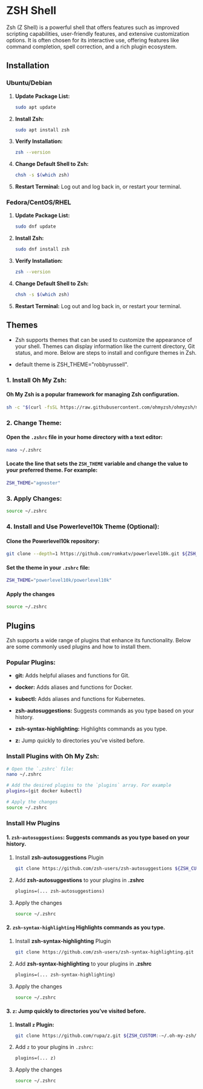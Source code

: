 # ZSH Shell

Zsh (Z Shell) is a powerful shell that offers features such as improved scripting capabilities, user-friendly features, and extensive customization options. It is often chosen for its interactive use, offering features like command completion, spell correction, and a rich plugin ecosystem.

## Installation

### Ubuntu/Debian

1. **Update Package List:**

   ```sh
   sudo apt update
   ```

2. **Install Zsh:**

   ```sh
   sudo apt install zsh
   ```

3. **Verify Installation:**

   ```sh
   zsh --version
   ```

4. **Change Default Shell to Zsh:**

   ```sh
   chsh -s $(which zsh)
   ```

5. **Restart Terminal:**
   Log out and log back in, or restart your terminal.

### Fedora/CentOS/RHEL

1. **Update Package List:**

   ```sh
   sudo dnf update
   ```

2. **Install Zsh:**

   ```sh
   sudo dnf install zsh
   ```

3. **Verify Installation:**

   ```sh
   zsh --version
   ```

4. **Change Default Shell to Zsh:**

   ```sh
   chsh -s $(which zsh)
   ```

5. **Restart Terminal:**
   Log out and log back in, or restart your terminal.

## Themes

- Zsh supports themes that can be used to customize the appearance of your shell. Themes can display information like the current directory, Git status, and more. Below are steps to install and configure themes in Zsh.

- default theme is ZSH_THEME="robbyrussell".

### 1. **Install Oh My Zsh:**

#### Oh My Zsh is a popular framework for managing Zsh configuration.

```sh
sh -c "$(curl -fsSL https://raw.githubusercontent.com/ohmyzsh/ohmyzsh/master/tools/install.sh)"
```

### 2. **Change Theme:**

#### Open the `.zshrc` file in your home directory with a text editor:

```sh
nano ~/.zshrc
```

#### Locate the line that sets the `ZSH_THEME` variable and change the value to your preferred theme. For example:

```sh
ZSH_THEME="agnoster"
```

### 3. **Apply Changes:**

```sh
source ~/.zshrc
```

### 4. **Install and Use Powerlevel10k Theme (Optional):**

#### Clone the Powerlevel10k repository:

```sh
git clone --depth=1 https://github.com/romkatv/powerlevel10k.git ${ZSH_CUSTOM:-$HOME/.oh-my-zsh/custom}/themes/powerlevel10k
```

#### Set the theme in your `.zshrc` file:

```sh
ZSH_THEME="powerlevel10k/powerlevel10k"
```

#### Apply the changes

```sh
source ~/.zshrc
```

## Plugins

Zsh supports a wide range of plugins that enhance its functionality. Below are some commonly used plugins and how to install them.

### **Popular Plugins:**

- **git:** Adds helpful aliases and functions for Git.

- **docker:** Adds aliases and functions for Docker.

- **kubectl:** Adds aliases and functions for Kubernetes.

- **zsh-autosuggestions:** Suggests commands as you type based on your history.

- **zsh-syntax-highlighting:** Highlights commands as you type.

- **z:** Jump quickly to directories you’ve visited before.

### **Install Plugins with Oh My Zsh:**

```sh
# Open the `.zshrc` file:
nano ~/.zshrc
```

```sh
# Add the desired plugins to the `plugins` array. For example
plugins=(git docker kubectl)
```

```sh
# Apply the changes
source ~/.zshrc
```

### **Install Hw Plugins**

#### 1. **`zsh-autosuggestions`:** Suggests commands as you type based on your history.

1. Install **zsh-autosuggestions** Plugin

   ```sh
   git clone https://github.com/zsh-users/zsh-autosuggestions ${ZSH_CUSTOM:-~/.oh-my-zsh/custom}/plugins/zsh-autosuggestions
   ```

1. Add **zsh-autosuggestions** to your plugins in **.zshrc**

   ```txt
   plugins=(... zsh-autosuggestions)
   ```

1. Apply the changes

   ```sh
   source ~/.zshrc
   ```

#### 2. **`zsh-syntax-highlighting`** Highlights commands as you type.

1. Install **zsh-syntax-highlighting** Plugin

   ```sh
   git clone https://github.com/zsh-users/zsh-syntax-highlighting.git ${ZSH_CUSTOM:-~/.oh-my-zsh/custom}/plugins/zsh-syntax-highlighting
   ```

1. Add **zsh-syntax-highlighting** to your plugins in **.zshrc**

   ```txt
   plugins=(... zsh-syntax-highlighting)
   ```

1. Apply the changes

   ```sh
   source ~/.zshrc
   ```

#### 3. **`z`:** Jump quickly to directories you’ve visited before.

1. **Install `z` Plugin:**

   ```sh
   git clone https://github.com/rupa/z.git ${ZSH_CUSTOM:-~/.oh-my-zsh/custom}/plugins/z
   ```

1. Add `z` to your plugins in `.zshrc`:

   ```txt
   plugins=(... z)
   ```

1. Apply the changes

   ```sh
   source ~/.zshrc
   ```
